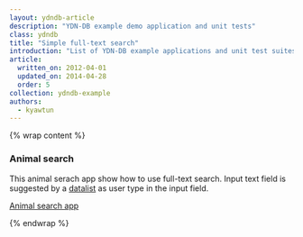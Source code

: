 ```yaml
---
layout: ydndb-article
description: "YDN-DB example demo application and unit tests"
class: ydndb
title: "Simple full-text search"
introduction: "List of YDN-DB example applications and unit test suites."
article:
  written_on: 2012-04-01
  updated_on: 2014-04-28
  order: 5
collection: ydndb-example
authors:
  - kyawtun
---
```

{% wrap content %}

### Animal search

This animal serach app show how to use full-text search. Input text field is suggested by a [datalist](https://developer.mozilla.org/en/docs/Web/HTML/Element/datalist) as user type in the input field.

[Animal search app](http://yathit.github.io/ydndb-demo/ydn-db-text/animals/animals.html)


{% endwrap %}